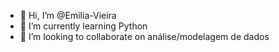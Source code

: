 - 👋 Hi, I’m @Emilia-Vieira
- 🌱 I’m currently learning Python
- 💞️ I’m looking to collaborate on análise/modelagem de dados

<!---
Emilia-Vieira is a ✨ special ✨ repository because its `README.md` (this file) appears on your GitHub profile.
You can click the Preview link to take a look at your changes.
--->
